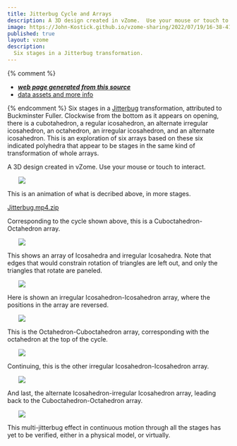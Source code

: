 ```yaml
---
title: Jitterbug Cycle and Arrays
description: A 3D design created in vZome.  Use your mouse or touch to interact.
image: https://John-Kostick.github.io/vzome-sharing/2022/07/19/16-38-41-Jitterbug-cycle/Jitterbug-cycle.png
published: true
layout: vzome
description:
  Six stages in a Jitterbug transformation.
---
```


{% comment %}
 - [***web page generated from this source***](<https://John-Kostick.github.io/vzome-sharing/2022/07/19/Jitterbug-cycle-16-38-41.html>)
 - [data assets and more info](<https://github.com/John-Kostick/vzome-sharing/tree/main/2022/07/19/16-38-41-Jitterbug-cycle/>)
 
{% endcomment %}
  Six stages in a [Jitterbug](https://www.youtube.com/watch?v=FfViCWntbDQ) transformation, attributed to Buckminster Fuller.  Clockwise from the bottom as it appears on opening, there is a cubotahedron, a regular icosahedron, an alternate irregular icosahedron, an octahedron, an irregular icosahedron, and an alternate  icosahedron.  This is an exploration of six arrays based on these six indicated polyhedra that appear to be stages in the same kind of transformation of whole arrays.   

A 3D design created in vZome.  Use your mouse or touch to interact.

<vzome-viewer style="width: 87%; height: 60vh; margin: 5%"
       src="https://John-Kostick.github.io/vzome-sharing/2022/07/19/16-38-41-Jitterbug-cycle/Jitterbug-cycle.vZome" >
  <img src="https://John-Kostick.github.io/vzome-sharing/2022/07/19/16-38-41-Jitterbug-cycle/Jitterbug-cycle.png" />
</vzome-viewer>

This is an animation of what is decribed above, in more stages.



[Jitterbug.mp4.zip](https://github.com/John-Kostick/vzome-sharing/files/10527377/Jitterbug.mp4.zip)








Corresponding to the cycle shown above, this is a Cuboctahedron-Octahedron array.

<vzome-viewer style="width: 87%; height: 60vh; margin: 5%"
      src="https://John-Kostick.github.io/vzome-sharing/2022/07/19/13-06-39-octa-cubocta-1/octa-cubocta-1.vZome" >
 <img src="https://John-Kostick.github.io/vzome-sharing/2022/07/19/13-06-39-octa-cubocta-1/octa-cubocta-1.png" />
</vzome-viewer>

This shows an array of Icosahedra and irregular Icosahedra. Note that edges that would constrain rotation of triangles are left out, and only the triangles that rotate are paneled.    

<vzome-viewer style="width: 87%; height: 60vh; margin: 5%"
      src="https://John-Kostick.github.io/vzome-sharing/2022/07/19/18-25-29-Icosa-lattice1/Icosa-lattice1.vZome" >
 <img src="https://John-Kostick.github.io/vzome-sharing/2022/07/19/18-25-29-Icosa-lattice1/Icosa-lattice1.png" />
</vzome-viewer>

Here is shown an irregular Icosahedron-Icosahedron array, where the positions in the array are reversed.

<vzome-viewer style="width: 87%; height: 60vh; margin: 5%"
      src="https://John-Kostick.github.io/vzome-sharing/2022/07/19/18-34-44-icosa-lattice-4vZome/icosa-lattice-4vZome.vZome" >
 <img src="https://John-Kostick.github.io/vzome-sharing/2022/07/19/18-34-44-icosa-lattice-4vZome/icosa-lattice-4vZome.png" />
</vzome-viewer>

This is the Octahedron-Cuboctahedron array, corresponding with the octahedron at the top of the cycle.

<vzome-viewer style="width: 87%; height: 60vh; margin: 5%"
      src="https://John-Kostick.github.io/vzome-sharing/2022/07/19/13-13-08-Octa-cubocta-2/Octa-cubocta-2.vZome" >
 <img src="https://John-Kostick.github.io/vzome-sharing/2022/07/19/13-13-08-Octa-cubocta-2/Octa-cubocta-2.png" />
</vzome-viewer>

Continuing, this is the other irregular Icosahedron-Icosahedron array.

<vzome-viewer style="width: 87%; height: 60vh; margin: 5%"
      src="https://John-Kostick.github.io/vzome-sharing/2022/07/19/12-56-33-Icosa-lattice-2/Icosa-lattice-2.vZome" >
 <img src="https://John-Kostick.github.io/vzome-sharing/2022/07/19/12-56-33-Icosa-lattice-2/Icosa-lattice-2.png" />
</vzome-viewer>  

And last, the alternate Icosahedron-irregular Icosahedron array, leading back to the Cuboctahedron-Octahedron array.

<vzome-viewer style="width: 87%; height: 60vh; margin: 5%"
      src="https://John-Kostick.github.io/vzome-sharing/2022/07/19/18-26-42-icosa-lattice-3/icosa-lattice-3.vZome" >
 <img src="https://John-Kostick.github.io/vzome-sharing/2022/07/19/18-26-42-icosa-lattice-3/icosa-lattice-3.png" />
</vzome-viewer>

This multi-jitterbug effect in continuous motion through all the stages has yet to be verified, either in a physical model, or virtually.  
